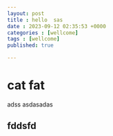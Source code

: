 ```yaml
---
layout: post
title : hello  sas
date : 2023-09-12 02:35:53 +0000
categories : [wellcome]
tags : [wellcome]
published: true  

---
```

# cat fat
adss
asdasadas 
## fddsfd